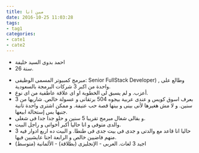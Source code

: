 ```yaml
---
title: مين انا
date: 2016-10-25 11:03:28
tags:
- tag1
categories: 
- cate1
- cate2
---
```


- احمد بدوى السيد خليفة 
- 26 سنة. 
<!-- more -->
- مبرمج كمبيوتر المسمى الوظيفى: Senior FullStack Developer) , وطالع على واحدة من اكبر 3 شركات البرمجة بالسعودية. 
- أعزب. و لم يسبق لى الخطوبة او اى علاقة عاطفية من اى نوع.
- بعرف اسوق كويس و عندى عربية بيجوه 504 برتقانى و عسولة خالص. شاريها من 3 سنين. و لا مش هغيرها لأنى بينى و بينها قصة حب عنيفة. و ممكن اشترى واحدة تانية جنبها بس إستحالة ابيعها. 
- و بقالى شغال مبرمج تقريبا 5 سنين و حلو جدا جدا فى شغلى. 
- والدى متوفى و انا حاليا أكبر أخواتى و راجل البيت. 
- حاليا انا قاعد مع والدتى و جدى فى بيت جدى فى طنطا. و البيت ده اربع ادوار فيه 3 منهم فاضيين خالص و الرابعة احنا عايشيين فيها. 
- اجيد 3 لغات. العربى - الإنجليزى (بطلاقة) - الألمانية (متوسط) 
